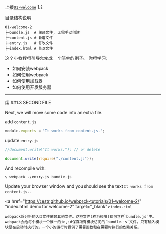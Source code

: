上接[`01-welcome`](https://github.com/cestr/webpack-tutorials/tree/master/01-welcome "welcome") 1.2

目录结构说明

```
01-welcome-2
├─bundle.js  # 编译文件, 无需手动创建
├─content.js # 新增文件
├─entry.js   # 修改文件    
├─index.html # 修改文件
```

这个小教程将引导您完成一个简单的例子。
你将学习:
* 如何安装webpack
* 如何使用webpack
* 如何使用加载器
* 如何使用开发服务器

---------------------------------------

续
##1.3 SECOND FILE

Next, we will move some code into an extra file.

add `content.js`

```js
module.exports = "It works from content.js.";
```

update `entry.js`

```javascript
//document.write("It works."); // or delete

document.write(require("./content.js"));
```
And recompile with:

```shell
$ webpack ./entry.js bundle.js
```

Update your browser window and you should see the text `It works from content.js.`. 

<a href="https://cestr.github.io/webpack-tutorials/01-welcome-2/" "index.html demo for welcome-2" target="_blank">`index.html`</a>

```
webpack将分析的入口文件依赖其他文件。这些文件(称为模块)都包含在`bundle.js`中。webpack会给每个模块一个惟一的id,id保存所有模块访问的`bundle.js`文件。只有输入模块是在启动时执行的。一个小的运行时提供了需要函数和在需要时执行的依赖关系。
```